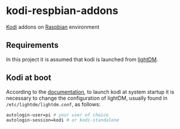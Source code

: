 # kodi-respbian-addons
[Kodi](https://kodi.wiki/view/HOW-TO:Install_Kodi_on_Raspberry_Pi) addons on [Raspbian](https://www.raspberrypi.com/software/) environment

## Requirements
In this project it is assumed that kodi is launched from [lightDM](https://it.wikipedia.org/wiki/LightDM).

## Kodi at boot
According to the [documentation](https://salsa.debian.org/multimedia-team/kodi-media-center/kodi/-/commit/7a371bfd9daf9b918a5d944cf1a04f71c37b387d), to launch kodi at system startup it is necessary to change the configuration of lightDM, usually found in `/etc/lightdm/lightdm.conf`, as follows:
```bash
autologin-user=pi # your user of choice
autologin-session=kodi # or kodi-standalone
```
